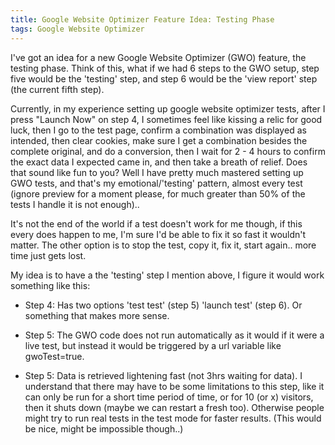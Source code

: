 ```yaml
---
title: Google Website Optimizer Feature Idea: Testing Phase
tags: Google Website Optimizer
---
```

I've got an idea for a new Google Website Optimizer (GWO) feature, the testing phase. Think of this, what if we had 6 steps to the GWO setup, step five would be the 'testing' step, and step 6 would be the 'view report' step (the current fifth step).

Currently, in my experience setting up google website optimizer tests, after I press "Launch Now" on step 4, I sometimes feel like kissing a relic for good luck, then I go to the test page, confirm a combination was displayed as intended, then clear cookies, make sure I get a combination besides the complete original, and do a conversion, then I wait for 2 - 4 hours to confirm the exact data I expected came in, and then take a breath of relief. Does that sound like fun to you? Well I have pretty much mastered setting up GWO tests, and that's my emotional/'testing' pattern, almost every test (ignore preview for a moment please, for much greater than 50% of the tests I handle it is not enough)..

It's not the end of the world if a test doesn't work for me though, if this every does happen to me, I'm sure I'd be able to fix it so fast it wouldn't matter. The other option is to stop the test, copy it, fix it, start again.. more time just gets lost.

My idea is to have a the 'testing' step I mention above, I figure it would work something like this:



- Step 4: Has two options 'test test' (step 5) 'launch test' (step 6). Or something that makes more sense.
+ Step 5: The GWO code does not run automatically as it would if it were a live test, but instead it would be triggered by a url variable like gwoTest=true.</li>
- Step 5: Data is retrieved lightening fast (not 3hrs waiting for data). I understand that there may have to be some limitations to this step, like it can only be run for a short time period of time, or for 10 (or x) visitors, then it shuts down (maybe we can restart a fresh too). Otherwise people might try to run real tests in the test mode for faster results. (This would be nice, might be impossible though..)
